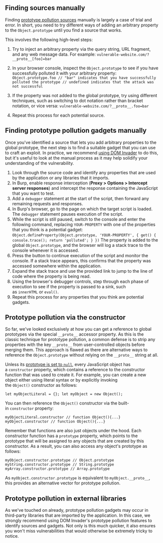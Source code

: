 
## Finding  sources manually

Finding [prototype pollution sources](https://portswigger.net/web-security/prototype-pollution/what-is-prototype-pollution#prototype-pollution-sources) manually is largely a case of trial and error. 
In short, you need to try different ways of adding an arbitrary property to the `Object.prototype` until you find a source that works. 

This involves the following high-level steps:

1.  Try to inject an arbitrary property via the query string, URL fragment, and any web message data. For example:
    `vulnerable-website.com/?__proto__[foo]=bar`

2.  In your browser console, inspect the `Object.prototype` to see if you have successfully polluted it with your arbitrary property:
    `Object.prototype.foo // "bar" indicates that you have successfully polluted the prototype // undefined indicates that the attack was not successful`

3.  If the property was not added to the global prototype, try using different techniques, such as switching to dot notation rather than bracket notation, or vice versa:
    `vulnerable-website.com/?__proto__.foo=bar`

4.  Repeat this process for each potential source.

## Finding prototype pollution gadgets manually

Once you've identified a source that lets you add arbitrary properties to the global prototype, the next step is to find a suitable gadget that you can use to craft an exploit. In practice, we recommend [using DOM Invader](https://portswigger.net/web-security/prototype-pollution/finding#finding-prototype-pollution-gadgets-using-dom-invader) to do this, but it's useful to look at the manual process as it may help solidify your understanding of the vulnerability.

1.  Look through the source code and identify any properties that are used by the application or any libraries that it imports.
2.  In Burp, enable response interception (**Proxy > Options > Intercept server responses**) and intercept the response containing the JavaScript that you want to test.
3.  Add a `debugger` statement at the start of the script, then forward any remaining requests and responses.
4.  In Burp's browser, go to the page on which the target script is loaded. The `debugger` statement pauses execution of the script.
5.  While the script is still paused, switch to the console and enter the following command, replacing `YOUR-PROPERTY` with one of the properties that you think is a potential gadget:
    `Object.defineProperty(Object.prototype, 'YOUR-PROPERTY', { get() { console.trace(); return 'polluted'; } })`
    The property is added to the global `Object.prototype`, and the browser will log a stack trace to the console whenever it is accessed.
6.  Press the button to continue execution of the script and monitor the console. If a stack trace appears, this confirms that the property was accessed somewhere within the application.
7.  Expand the stack trace and use the provided link to jump to the line of code where the property is being read.
8.  Using the browser's debugger controls, step through each phase of execution to see if the property is passed to a sink, such as `innerHTML` or `eval()`.
9.  Repeat this process for any properties that you think are potential gadgets.

## Prototype pollution via the constructor

So far, we've looked exclusively at how you can get a reference to global prototypes via the special `__proto__` accessor property. As this is the classic technique for prototype pollution, a common defense is to strip any properties with the key `__proto__` from user-controlled objects before merging them. This approach is flawed as there are alternative ways to reference the `Object.prototype` without relying on the `__proto__` string at all.

Unless its [prototype is set to `null`](https://portswigger.net/web-security/prototype-pollution/preventing#prevent-an-object-from-inheriting-properties), every JavaScript object has a `constructor` property, which contains a reference to the constructor function that was used to create it. For example, you can create a new object either using literal syntax or by explicitly invoking the `Object()` constructor as follows:

`let myObjectLiteral = {}; let myObject = new Object();`

You can then reference the `Object()` constructor via the built-in `constructor` property:

`myObjectLiteral.constructor // function Object(){...} myObject.constructor // function Object(){...}`

Remember that functions are also just objects under the hood. Each constructor function has a `prototype` property, which points to the prototype that will be assigned to any objects that are created by this constructor. As a result, you can also access any object's prototype as follows:

`myObject.constructor.prototype // Object.prototype myString.constructor.prototype // String.prototype myArray.constructor.prototype // Array.prototype`

As `myObject.constructor.prototype` is equivalent to `myObject.__proto__`, this provides an alternative vector for prototype pollution.

## Prototype pollution in external libraries

As we've touched on already, prototype pollution gadgets may occur in third-party libraries that are imported by the application. In this case, we strongly recommend using DOM Invader's prototype pollution features to identify sources and gadgets. Not only is this much quicker, it also ensures you won't miss vulnerabilities that would otherwise be extremely tricky to notice.